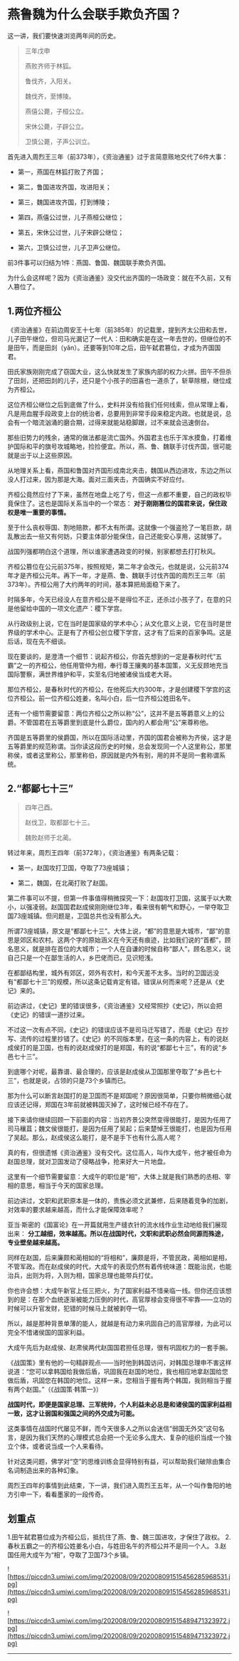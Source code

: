 # 燕鲁魏为什么会联手欺负齐国？

这一讲，我们要快速浏览两年间的历史。

> 三年戊申
> 
> 燕败齐师于林狐。
> 
> 鲁伐齐，入阳关。
> 
> 魏伐齐，至博陵。
> 
> 燕僖公薨，子桓公立。
> 
> 宋休公薨，子辟公立。
> 
> 卫慎公薨，子声公训立。

首先进入周烈王三年（前373年），《资治通鉴》过于言简意赅地交代了6件大事：

* 第一，燕国在林狐打败了齐国；

* 第二，鲁国进攻齐国，攻进阳关；

* 第三，魏国进攻齐国，打到博陵；

* 第四，燕僖公过世，儿子燕桓公继位；

* 第五，宋休公过世，儿子宋辟公继位；

* 第六，卫慎公过世，儿子卫声公继位。

前3件事可以归结为1件：燕国、鲁国、魏国联手欺负齐国。

为什么会这样呢？因为《资治通鉴》没交代出齐国的一场政变：就在不久前，又有人篡位了。

## 1.两位齐桓公

《资治通鉴》在前边周安王十七年（前385年）的记载里，提到齐太公田和去世，儿子田午继位，但司马光漏记了一代人：田和确实是在这一年去世的，但继位的不是田午，而是田剡（yǎn）。还要等到10年之后，田午弑君篡位，才成为齐国国君。

田氏家族刚刚完成了窃国大业，这么快就发生了家族内部的权力火拼。田午不但杀了田剡，还把田剡的儿子，还只是个小孩子的田喜也一道杀了，斩草除根，继位成为齐桓公。

这位齐桓公继位之后到底做了什么，史料并没有给我们任何线索，但从常理上看，凡是用血腥手段政变上台的统治者，总要用到非常手段来稳定内政。也就是说，总会有一个暗流汹涌的磨合期，过得来就能站稳脚跟，过不来就会迅速倒台。

那些旧势力的残余，通常的做法都是流亡国外。外国君主也乐于浑水摸鱼，打着维护国际和平的旗号攻城略地，捡捡便宜。所以，燕、鲁、魏联手讨伐齐国，很可能就是出于以上这些原因。

从地理关系上看，燕国和鲁国对齐国形成南北夹击，魏国从西边进攻，东边之所以没人打过来，因为那是大海。面对三面夹击，齐国确实不好应付。

齐桓公竟然应付了下来，虽然在地盘上吃了亏，但这一点都不重要，自己的政权毕竟保住了。这也是国际关系当中的一个常态： **对于刚刚篡位的国君来说，保住政权是唯一重要的事情。**

至于什么丧权辱国、割地赔款，都不太有所谓。这就像一个强盗抢了一笔巨款，胡乱散出去一些又有何妨，只要主体部分能保住，自己还能安心享用，这就够了。

战国列强都明白这个道理，所以谁家遭遇政变的时候，别家都想去打打秋风。

齐桓公篡位在公元前375年，按照规矩，第二年才会改元，也就是说，公元前374年才是齐桓公元年。再下一年，才是燕、鲁、魏联手讨伐齐国的周烈王三年（前373年）。齐桓公用了大约两年的时间，基本算把局面稳下来了。

时隔多年，今天已经没人在意齐桓公是不是得位不正，还杀过小孩子了，在意的只是他留给中国的一项文化遗产：稷下学宫。

从行政级别上说，它在当时是国家级的学术中心；从文化意义上说，它在当时是世界级的学术中心。正是有了齐桓公创立稷下学宫，这才有了后来的百家争鸣。这是后话，现在先不细谈。

现在要谈的，是澄清一个细节：说起齐桓公，你首先想到的一定是春秋时代“五霸”之一的齐桓公，他任用管仲为相，奉行尊王攘夷的基本国策，义无反顾地充当国际警察，满世界维护和平，实至名归地被诸侯当成老大哥。

那位齐桓公，是春秋时代的齐桓公，在他死后大约300年，才是创建稷下学宫的这位齐桓公。前一位齐桓公姓姜，名叫小白，后一位齐桓公姓田名午。

还有一个细节需要留意：两位齐桓公之所以称“公”，这并不是五等爵意义上的公爵。不管国君在五等爵里到底是什么爵位，国内的人都会用“公”来尊称他。

齐国是五等爵里的侯爵国，所以在国际活动里，齐国的国君会被称为齐侯，这才是五等爵里的规范称谓。当你读这段历史的时候，总会发现同一个人这里称公，那里称侯，或者这里称公，那里称伯，原因就是内外有别，用的并不是同一套称谓系统。

## 2.“都鄙七十三”

> 四年己酉。
> 
> 赵伐卫，取都鄙七十三。
> 
> 魏败赵师于北蔺。

转过年来，周烈王四年（前372年），《资治通鉴》有两条记载：

* 第一，赵国攻打卫国，夺取了73座城镇；

* 第二，魏国，在北蔺打败了赵国。

第二件事可以不提，但第一件事值得稍微探究一下：赵国攻打卫国，这属于以大欺小，以强凌弱。赵国国君赵成侯刚刚继位3年，看来很有朝气和野心，一举夺取卫国73座城镇。但问题是，卫国总共也没有那么大。

所谓73座城镇，原文是“都鄙七十三”。大体上说，“都”的意思是大城市，“鄙”的意思是郊区和农村。这两个字的原始涵义在今天还有痕迹，比如我们说的“首都”，顾名思义，就是排在首位的大城市；一个人在自谦的时候自称“鄙人”，顾名思义，说自己只是一个在鄙生活的人，乡巴佬而已，见识短浅。

在都鄙结构里，城外有郊区，郊外有农村，和今天差不太多。当时的卫国远没有“都鄙七十三”的规模，所以这条记载肯定有错。错误从何而来呢？还是从《史记》来的。

前边讲过，《史记》里的错误很多，《资治通鉴》又经常照抄《史记》，所以会把《史记》的错误一道抄过来。

不过这一次有点不同，《史记》的错误应该不是司马迁写错了，而是《史记》在抄写、流传的过程里抄错了。《史记》的不同版本里，在这一条的内容上，有的说赵成侯打的是卫国，也有的说赵成侯打的是郑国，有的说“都鄙七十三”，有的说“乡邑七十三”。

到底哪个对呢，最靠谱、最合理的，应该是赵成侯从卫国那里夺取了“乡邑七十三”，也就是说，占领的只是73个乡镇而已。

那为什么可以断言赵国打的是卫国而不是郑国呢？原因很简单，只要你稍微细心就应该还记得，郑国在3年前就被韩国灭掉了，这时候已经不存在了。

接下来请你继续回顾一下前面的内容：当初齐景公突然变得很能打，是因为任用了司马穰苴；魏文侯很能打，是因为任用了吴起；后来楚悼王很能打，也是因为任用了吴起。那么，赵成侯这么能打，是不是手下也有什么高人呢？

真的有，但很遗憾《资治通鉴》没有交代。这位高人，叫作大成午，他才被任命为赵国总理，就对卫国发动了侵略战争，抢来好大一片地盘。

这里有一个细节需要留意：大成午的职位是“相”，大体上就是我们熟悉的丞相、宰相的意思，相当于今天的国家总理。

前边讲过，文职和武职原本是一体的，贵族必须文武兼修，后来随着竞争的加剧，对效率的要求越来越高，而什么才能保障效率呢？

亚当·斯密的《国富论》在一开篇就用生产缝衣针的流水线作业生动地给我们展现出来： **分工越细，效率越高。所以在战国时代，文职和武职必然会同源而殊途，专业壁垒越来越高。**

同样在赵国，后来廉颇和蔺相如的“将相和”，廉颇是将，不管民政，蔺相如是相，不管军政。而在赵成侯的时代，大成午的表现仍然有着传统味道：既能治民，也能治兵，出则为将，入则为相，国家总理也能带兵打仗。

你也许会想：大成午新官上任三把火，为了国家利益不惜亲临一线。但你还应该想到的是：在那个血统逐渐被能力压倒的时代，高官厚禄会变得很不牢靠——立功的时候可以升官发财，犯错的时候马上就被剥夺一切。

所以，越是那种背景单薄的能人，就越是有动力来巩固自己的高官厚禄，为此可以完全不惜诸侯国的国家利益。

大成午先后为赵成侯、赵肃侯两代赵国国君担任总理，很有巩固权力的一套手腕。

《战国策》里有他的一句精辟观点——当时他到韩国访问，对韩国总理申不害这样说道：“您可以拿韩国给我做后盾，巩固我在赵国的地位，我也相应地拿赵国给您做后盾，巩固您在韩国的地位。这样一来，您相当于握有两个韩国，我则相当于握有两个赵国。”（《战国策·韩策一》）

 **战国时代，即便是国家总理、三军统帅，个人利益未必总是和诸侯国的国家利益相一致，这才让弱国和强国之间的外交成为可能。**

这类事情在战国时代屡见不鲜，而今天很多人之所以会迷信“弱国无外交”这句名言，是因为我们天然的心理模式总会把一个无论多么庞大、复杂的组织当成一个独立个体，或者说当成一个人来看待。

针对这类问题，佛学对“空”的思维训练会显得特别有益，可以帮助我们破除由集合名词制造出来的各种幻象。

周烈王四年的事情到此结束，下一讲，我们进入周烈王五年，从一个叫作鲁阳的地方引申一下，看看墨家的一段传奇。

## 划重点

1.田午弑君篡位成为齐桓公后，抵抗住了燕、鲁、魏三国进攻，才保住了政权。
2.春秋五霸之一的齐桓公姓姜名小白，与姓田名午的齐桓公并不是同一个人。
3.赵国任用大成午为“相”，夺取了卫国73个乡镇。

![https://piccdn3.umiwi.com/img/202008/09/202008091515456285968531.jpg](https://piccdn3.umiwi.com/img/202008/09/202008091515456285968531.jpg)

![https://piccdn3.umiwi.com/img/202008/09/202008091515489471323972.jpg](https://piccdn3.umiwi.com/img/202008/09/202008091515489471323972.jpg)

---
